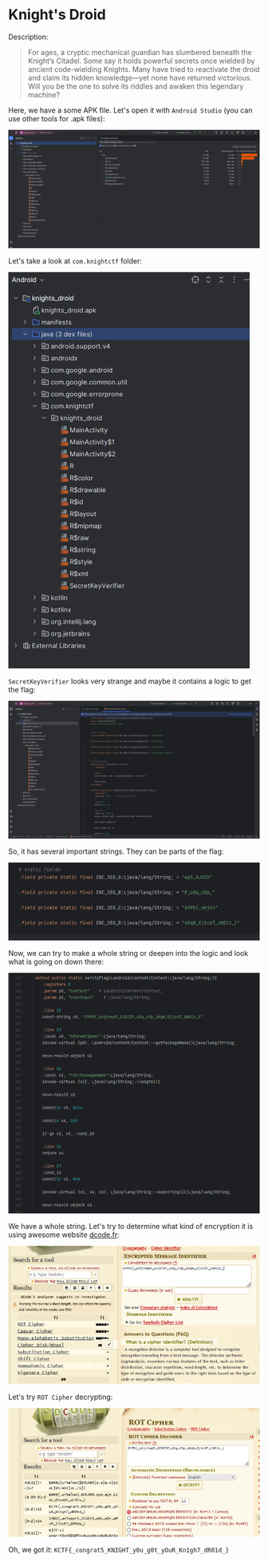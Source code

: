 # Knight's Droid

Description:

> For ages, a cryptic mechanical guardian has slumbered beneath the Knight’s Citadel. Some say it holds powerful secrets once wielded by ancient code-wielding Knights. Many have tried to reactivate the droid and claim its hidden knowledge—yet none have returned victorious. Will you be the one to solve its riddles and awaken this legendary machine?

Here, we have a some APK file. Let's open it with `Android Studio` (you can use other tools for .apk files):

![alt text](image.png)

Let's take a look at `com.knightctf` folder:

![alt text](image-1.png)

`SecretKeyVerifier` looks very strange and maybe it contains a logic to get the flag:

![alt text](image-2.png)

So, it has several important strings. They can be parts of the flag:

![alt text](image-3.png)

Now, we can try to make a whole string or deepen into the logic and look what is going on down there:

![alt text](image-4.png)

We have a whole string. Let's try to determine what kind of encryption it is using awesome website [dcode.fr](https://www.dcode.fr/cipher-identifier):

![alt text](image-5.png)

Let's try `ROT Cipher` decrypting:

![alt text](image-6.png)

Oh, we got it: `KCTF{_congrat5_KNIGHT_y0u_g0t_yOuR_Kn1gh7_dR01d_}`
